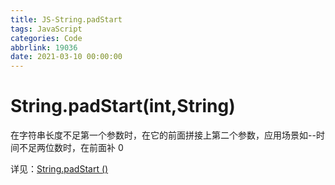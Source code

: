 ```yaml
---
title: JS-String.padStart
tags: JavaScript
categories: Code
abbrlink: 19036
date: 2021-03-10 00:00:00
---
```



# String.padStart(int,String)
<!-- more -->

在字符串长度不足第一个参数时，在它的前面拼接上第二个参数，应用场景如--时间不足两位数时，在前面补 0

详见：[String.padStart ()](http://www.verydoc.net/javascript/00005090.html?fileGuid=XqhDRRP9JXYGDpYV)

